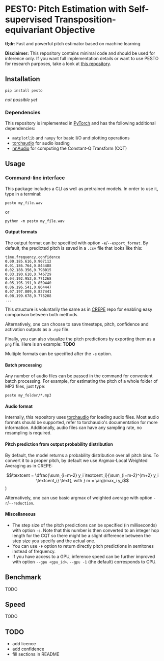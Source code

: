 # PESTO: Pitch Estimation with Self-supervised Transposition-equivariant Objective

**tl;dr**: Fast and powerful pitch estimator based on machine learning

**Disclaimer:** This repository contains minimal code and should be used for inference only.
If you want full implementation details or want to use PESTO for research purposes, take a look at [this repository](https://github.com/aRI0U/pesto-full).


## Installation

```shell
pip install pesto
```
*not possible yet*

### Dependencies

This repository is implemented in [PyTorch](https://pytorch.org/) and has the following additional dependencies:
- `matplotlib` and `numpy` for basic I/O and plotting operations
- [torchaudio](https://pytorch.org/audio/stable/) for audio loading
- [nnAudio](https://github.com/KinWaiCheuk/nnAudio) for computing the Constant-Q Transform (CQT)

## Usage

### Command-line interface

This package includes a CLI as well as pretrained models.
In order to use it, type in a terminal:
```shell
pesto my_file.wav
```
or
```shell
python -m pesto my_file.wav
```

#### Output formats

The output format can be specified with option `-e`/`--export_format`.
By default, the predicted pitch is saved in a `.csv` file that looks like this:
```
time,frequency,confidence
0.00,185.616,0.907112
0.01,186.764,0.844488
0.02,188.356,0.798015
0.03,190.610,0.746729
0.04,192.952,0.771268
0.05,195.191,0.859440
0.06,196.541,0.864447
0.07,197.809,0.827441
0.08,199.678,0.775208
...
```
This structure is voluntarily the same as in [CREPE](https://github.com/marl/crepe) repo for enabling easy comparison between both methods.

Alternatively, one can choose to save timesteps, pitch, confidence and activation outputs as a `.npz` file.

Finally, you can also visualize the pitch predictions by exporting them as a `png` file. Here is an example:
**TODO**

Multiple formats can be specified after the `-e` option.

#### Batch processing

Any number of audio files can be passed in the command for convenient batch processing.
For example, for estimating the pitch of a whole folder of MP3 files, just type:
```shell
pesto my_folder/*.mp3
```

#### Audio format

Internally, this repository uses [torchaudio](https://pytorch.org/audio/stable/backend.html) for loading audio files.
Most audio formats should be supported, refer to torchaudio's documentation for more information. 
Additionally, audio files can have any sampling rate, no resampling is required.

#### Pitch prediction from output probability distribution

By default, the model returns a probability distribution over all pitch bins.
To convert it to a proper pitch, by default we use Argmax-Local Weighted Averaging as in CREPE:

$$\textcent = \dfrac{\sum_{i=m-2} y_i \textcent_i}{\sum_{i=m-2}^{m+2} y_i \textcent_i} \text{, with } m = \arg\max_i y_i$$)

Alternatively, one can use basic argmax of weighted average with option `-r`/`--reduction`.

#### Miscellaneous

- The step size of the pitch predictions can be specified (in milliseconds) with option `-s`. Note that this number is then converted to an integer hop length for the CQT so there might be a slight difference between the step size you specify and the actual one.
- You can use `-F` option to return directly pitch predictions in semitones instead of frequency.
- If you have access to a GPU, inference speed can be further improved with option `--gpu <gpu_id>`. `--gpu -1` (the default) corresponds to CPU.

## Benchmark

TODO

## Speed

TODO

## TODO

- add licence
- add confidence
- fill sections in README